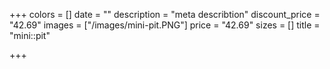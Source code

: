 +++
colors = []
date = ""
description = "meta describtion"
discount_price = "42.69"
images = ["/images/mini-pit.PNG"]
price = "42.69"
sizes = []
title = "mini::pit"

+++
